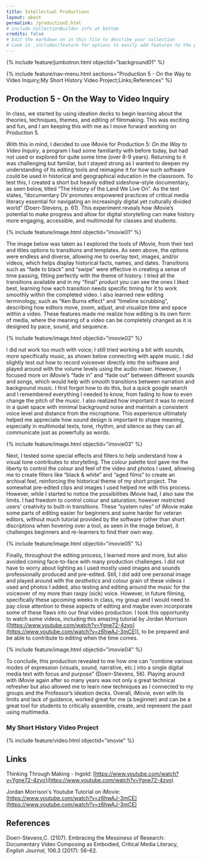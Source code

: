 ```yaml
---
title: Intellectual Productions
layout: about
permalink: /production5.html
# include CollectionBuilder info at bottom
credits: false
# Edit the markdown on in this file to describe your collection
# Look in _includes/feature for options to easily add features to the page
---
```


{% include feature/jumbotron.html objectid="background01" %}

{% include feature/nav-menu.html sections="Production 5 - On the Way to Video Inquiry;My Short History Video Project;Links;References" %}

## Production 5 - On the Way to Video Inquiry

In class, we started by using ideation decks to begin learning about the theories, techniques, themes, and editing of filmmaking. This was exciting and fun, and I am keeping this with me as I move forward working on Production 5. 

With this in mind, I decided to use iMovie for Production 5: *On the Way to Video Inquiry*, a program I had some familiarity with before today, but had not used or explored for quite some time (over 8-9 years). Returning to it was challenging but familiar, but I stayed strong as I wanted to deepen my understanding of its editing tools and reimagine it for how such software could be used in historical and geographical education in the classroom. To test this, I created a short but heavily edited sideshow-style documentary, as seen below, titled “The History of the Land We Live On”. As the text states, “documentary DV promotes empowered practices of critical media literacy essential for navigating an increasingly digital yet culturally divided world” (Doerr-Stevens, p. 61). This experiment reveals how iMovie’s potential to make progress and allow for digital storytelling can make history more engaging, accessible, and multimodal for classes and students. 

{% include feature/image.html objectid="imovie01" %}

The image below was taken as I explored the tools of iMovie, from their text and titles options to transitions and templates. As seen above, the options were endless and diverse, allowing me to overlay text, images, and/or videos, which helps display historical facts, names, and dates. Transitions such as “fade to black” and “swipe” were effective in creating a sense of time passing, fitting perfectly with the theme of history. I tried all the transitions available and in my "final" product you can see the ones I liked best, learning how each transition needs specific timing for it to work smoothly within the completed video. I also learned new editing terminology, such as “Ken Burns effect” and “timeline scrubbing”, describing how editors move, zoom, adjust, and visualize time and space within a video. These features made me realize how editing is its own form of media, where the meaning of a video can be completely changed as it is designed by pace, sound, and sequence. 

{% include feature/image.html objectid="imovie02" %}

I did not work too much with voice; I still tried working a bit with sounds, more specifically music, as shown below connecting with apple music. I did slightly test out how to record voiceover directly into the software and played around with the volume levels using the audio mixer. However, I focused more on iMovie’s “fade in” and “fade out” between different sounds and songs, which would help with smooth transitions between narration and background music. I first forgot how to do this, but a quick google search and I remembered everything I needed to know, from fading to how to even change the pitch of the music. I also realized how important it was to record in a quiet space with minimal background noise and maintain a consistent voice level and distance from the microphone. This experience ultimately helped me appreciate how sound design is important to shape meaning, especially in multimodal texts, tone, rhythm, and silence as they can all communicate just as powerfully as words. 

{% include feature/image.html objectid="imovie03" %}

Next, I tested some special effects and filters to help understand how a visual tone contributes to storytelling. The colour palette tool gave me the liberty to control the colour and feel of the video and photos I used, allowing me to create filters like “black & white” and “aged films” to create an archival feel, reinforcing the historical theme of my short project. The somewhat pre-edited clips and images I used helped me with this process. However, while I started to notice the possibilities iMovie had, I also saw the limits. I had freedom to control colour and saturation; however restricted users' creativity to built-in transitions. These “system rules” of iMovie make some parts of editing easier for beginners and some harder for veteran editors, without much tutorial provided by the software (other than short discriptions when hovering over a tool, as seen in the image below), it challenges beginners and re-learners to find their own way. 

{% include feature/image.html objectid="imovie05" %}

Finally, throughout the editing process, I learned more and more, but also avoided coming face-to-face with many production challenges. I did not have to worry about lighting as I used mostly used images and sounds professionally produced and pre-edited. Still, I did add one personal image and played around with the *aesthetics* and colour grain of these videos I used and photos I added, also testing and editing around the music for the voiceover of my more than raspy (sick) voice. However, in future filming, specifically these upcoming weeks in class, my group and I would need to pay close attention to these aspects of editing and maybe even incorporate some of these flaws into our final video production. I took this opportunity to watch some videos, including this amazing tutorial by Jordan Morrison ([https://www.youtube.com/watch?v=Ygne72-4zyo](https://www.youtube.com/watch?v=z6hwAJ-3mCE)), to be prepared and be able to contribute to editing when the time comes. 

{% include feature/image.html objectid="imovie04" %}

To conclude, this production revealed to me how one can “combine various modes of expression (visuals, sound, narrative, etc.) into a single digital media text with focus and purpose” (Doerr-Stevens, 56). Playing around with iMovie again after so many years was not only a great technical refresher but also allowed me to learn new techniques as I connected to my groups and the Professor’s ideation decks. Overall, iMovie, even with its limits and lack of guidance, worked great for me (a beginner) and can be a great tool for students to critically assemble, create, and represent the past using multimedia.


### My Short History Video Project



{% include feature/video.html objectid="imovie" %}





## Links

Thinking Through Making - Ingold: [https://www.youtube.com/watch?v=Ygne72-4zyo](https://www.youtube.com/watch?v=Ygne72-4zyo)

Jordan Morrison's Youtube Tutorial on iMovie: [https://www.youtube.com/watch?v=z6hwAJ-3mCE](https://www.youtube.com/watch?v=z6hwAJ-3mCE)

## References

Doerr-Stevens,C. (2107). Embracing the Messiness of Research: Documentary Video Composing as Embodied, Critical Media Literacy, *English Journal*, 106.3 (2017): 56–62. 


